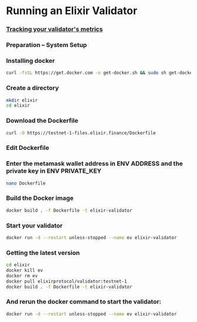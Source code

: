 # Running an Elixir Validator

### [Tracking your validator's metrics](https://metrics.elixir.finance/)

### Preparation – System Setup

### Installing docker

```bash
curl -fsSL https://get.docker.com -o get-docker.sh && sudo sh get-docker.sh
```

### Create a directory

```bash
mkdir elixir
cd elixir
```

### Download the Dockerfile

```bash
curl -O https://testnet-1-files.elixir.finance/Dockerfile
```

### Edit Dockerfile

### Enter the metamask wallet address in ENV ADDRESS and the private key in ENV PRIVATE_KEY

```bash
nano Dockerfile
```

### Build the Docker image

```bash
docker build . -f Dockerfile -t elixir-validator
```

### Start your validator

```bash
docker run -d --restart unless-stopped --name ev elixir-validator
```

### Getting the latest version

```bash
cd elixir
docker kill ev
docker rm ev
docker pull elixirprotocol/validator:testnet-1
docker build . -f Dockerfile -t elixir-validator
```

### And rerun the docker command to start the validator:

```bash
docker run -d --restart unless-stopped --name ev elixir-validator
```
